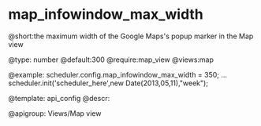 map_infowindow_max_width
=============

@short:the maximum width of the Google Maps's popup marker in the Map view
	

@type: number
@default:300
@require:map_view
@views:map

@example:
scheduler.config.map_infowindow_max_width = 350;
...
scheduler.init('scheduler_here',new Date(2013,05,11),"week");


@template:	api_config
@descr:

@apigroup: Views/Map view


